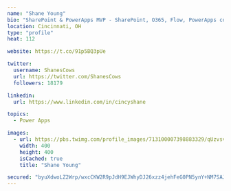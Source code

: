 ```yaml
---
name: "Shane Young"
bio: "SharePoint & PowerApps MVP - SharePoint, O365, Flow, PowerApps consulting? @PowerApps911 | Pure Snark? You found it."
location: Cincinnati, OH
type: "profile"
heat: 112

website: https://t.co/91p5BQ3pUe

twitter:
  username: ShanesCows
  url: https://twitter.com/ShanesCows
  followers: 18179

linkedin:
  url: https://www.linkedin.com/in/cincyshane

topics:
  - Power Apps

images:
  - url: https://pbs.twimg.com/profile_images/713100007398883329/qUzvsvQ3_400x400.jpg
    width: 400
    height: 400
    isCached: true
    title: "Shane Young"

secured: "byuXdwoLZ2Wrp/wxcCKW2R9pJdH9EJWhyDJ26xzz4jehFeG0PN5ynY+NM7SAJ999V3fZlpcUR352MjzEU/tk9Oa4v/NIsnRafAggUDtNdDJckFS12ateJQK3wgJMvi13/k5wbJjEc+TyLxeAjy305nMnR196Hf2EC8uWDHTjl8i3mhmYmmzbregLvHGi1v1Uk6luZp+YXiKab6Ll/PlvTV5b/BguZfRf1E9eQwS5R/PCt9DlXcKTzci3w7+tI0Gwilw/nEJMeh26oWLjAPfyNWkHvtHwAOAoxyaXcMCIH79DtNPUmRk+qW+OWMOOv8S0GIzEAyZLA62UOIB/zTVFDHbDJbiSM2+nCE/ZIAmffeu3dn9gAsLyst3E7MzBhvUWZUvt/Rryd3fnHgLkFVz2hXDh8CiMoNxMuVxZ2UqYrQs=;as5OBxubUAXKfkA/7OMQAQ=="
---
```


